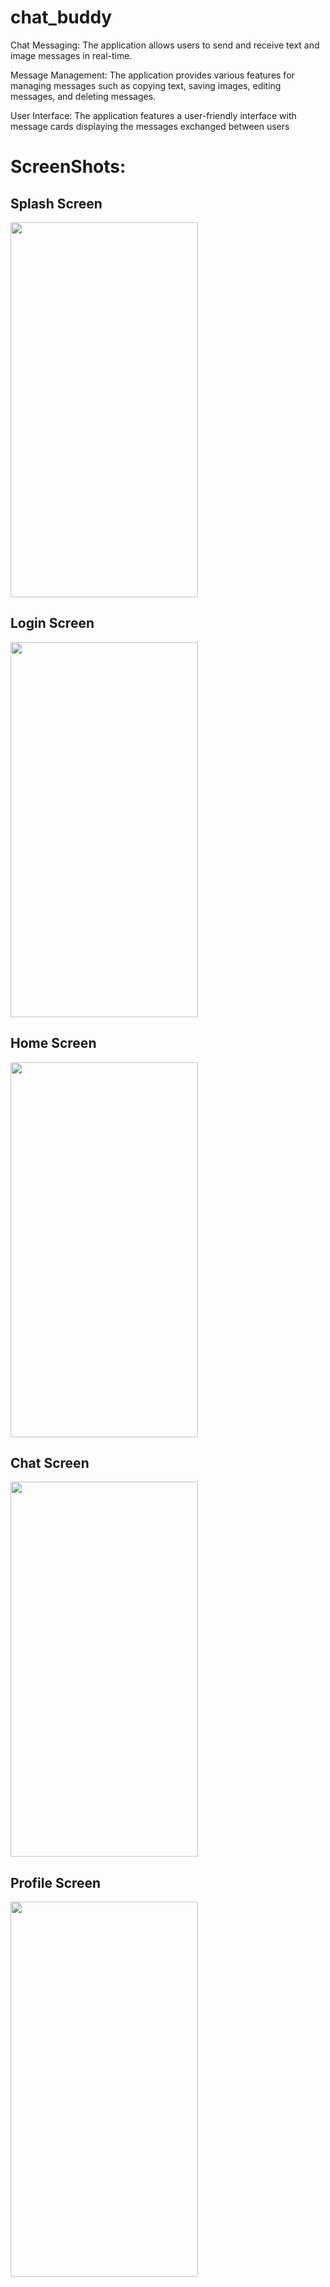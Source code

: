 # chat_buddy

Chat Messaging: The application allows users to send and receive text and
image messages in real-time.

Message Management: The application provides various features for
managing messages such as copying text, saving images, editing messages,
and deleting messages.

User Interface: The application features a user-friendly interface with
message cards displaying the messages exchanged between users

# ScreenShots:

## Splash Screen
<img src="https://github.com/Atharva-Werulkar/chat_buddy/assets/110187613/2a23b2c7-fdb7-4658-9206-8e3caa733f4c.png" width="300" height="600" />

## Login Screen
<img src="https://github.com/Atharva-Werulkar/chat_buddy/assets/110187613/077e25d3-8525-48c4-85c6-e2616d587915.png" width="300" height="600" />

## Home Screen
<img src="https://github.com/Atharva-Werulkar/chat_buddy/assets/110187613/d993b7bf-2214-4e64-880f-7d08546421a0.png" width="300" height="600" />

## Chat Screen
<img src="https://github.com/Atharva-Werulkar/chat_buddy/assets/110187613/7f440aa4-7cfe-4cc1-b1fc-f7381e5505eb.png" width="300" height="600" />

## Profile Screen
<img src="https://github.com/Atharva-Werulkar/chat_buddy/assets/110187613/69868838-e1b7-4dfb-81e3-b5b4e4ace246.png" width="300" height="600" />



